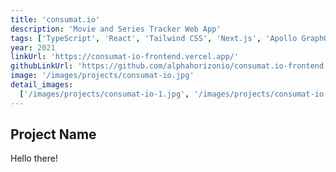 ```yaml
---
title: 'consumat.io'
description: 'Movie and Series Tracker Web App'
tags: ['TypeScript', 'React', 'Tailwind CSS', 'Next.js', 'Apollo GraphQL']
year: 2021
linkUrl: 'https://consumat-io-frontend.vercel.app/'
githubLinkUrl: 'https://github.com/alphahorizonio/consumat.io-frontend'
image: '/images/projects/consumat-io.jpg'
detail_images:
  ['/images/projects/consumat-io-1.jpg', '/images/projects/consumat-io-2.jpg']
---
```


## Project Name

Hello there!
